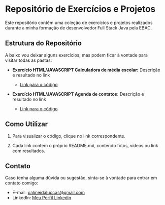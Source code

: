 # Repositório de Exercícios e Projetos

Este repositório contém uma coleção de exercícios e projetos realizados durante a minha formação de desenvolvedor Full Stack Java pela EBAC.

## Estrutura do Repositório

A baixo vou deixar alguns exercícios, mas podem ficar à vontade para visitar todas as pastas:

- **Exercício HTML/JAVASCRIPT Calculadora de média escolar:** Descrição e resultado no link
  - [Link para o código](https://github.com/LucaasOliveira/EBAC/tree/main/ebac/modulo-8)
 
- **Exercício HTML/JAVASCRIPT Agenda de contatos:** Descrição e resultado no link
  - [Link para o código](https://github.com/LucaasOliveira/EBAC/tree/main/ebac/trabalho-final-modulo-8)

## Como Utilizar

1. Para visualizar o código, clique no link correspondente.

2. Cada link contem o próprio README.md, contendo fotos, vídeos ou link com resultados.

## Contato

Caso tenha alguma dúvida ou sugestão, sinta-se à vontade para entrar em contato comigo:

- E-mail: [oalmeidaluccas@gmail.com](oalmeidaluccas@gmail.com)
- LinkedIn: [Meu Perfil Linkedin](https://www.linkedin.com/in/olucasalmeidaa/)
